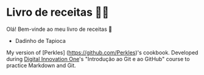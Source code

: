 # Livro de receitas :woman_cook:

Olá! Bem-vinde ao meu livro de receitas :wave:

- Dadinho de Tapioca

My version of [Perkles] (https://github.com/Perkles)'s cookbook. Developed during [Digital Innovation One](https://digitalinnovation.one/ "DIO")'s "Introdução ao Git e ao GitHub" course to practice Markdown and Git.

